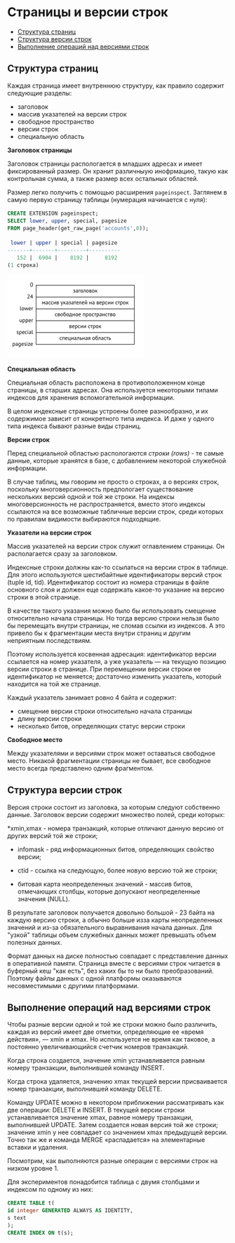 # Страницы и версии строк

* [Структура страниц](#struct)
* [Структура версии строк](#structVer)
* [Выполнение операций над версиями строк](#op)


<a name="struct"></a>

## Структура страниц

Каждая страница имеет внутреннюю структуру, как правило содержит следующие разделы:

* заголовок
* массив указателей на версии строк
* свободное пространство
* версии строк
* специальную область

**Заголовок страницы**

Заголовок страницы распологается в младших адресах и имеет фиксированный размер. Он хранит различныую инофрмацию, такую как контрольная сумма, а также размер всех остальных областей.

Размер легко получить с помощью расширения `pageinspect`. Заглянем в самую первую страницу таблицы (нумерация начинается с нуля):

``` sql
CREATE EXTENSION pageinspect;
SELECT lower, upper, special, pagesize
FROM page_header(get_raw_page('accounts',0));

 lower | upper | special | pagesize 
-------+-------+---------+----------
   152 |  6904 |    8192 |     8192
(1 строка)
```

![Заголовок](./img/zagolovok.png)

**Специальная область**

Специальная область расположена в противоположенном конце страницы, в старших адресах. Она используется некоторыми типами индексов для хранения вспомогательной информации.

В целом индексные страницы устроены более разнообразно, и их содержимое зависит от конкретного типа индекса. И даже у одного типа индекса бывают разные виды страниц.

**Версии строк** 

Перед специальной областью распологаются *строки (rows)* - те самые данные, которые хранятся в базе, с добавлением некоторой служебной информации.

В случае таблиц, мы говорим не просто о строках, а о версиях строк, поскольку многоверсионность предпологает существование нескольких версий одной и той же строки. На индексы многоверсионность не распространяется, вместо этого индексы ссылаются на все возможные табличные версии строк, среди которых по правилам видимости выбираются подходящие.

**Указатели на версии строк**

Массив указателей на версии строк служит оглавлением страницы. Он располагается сразу за заголовком.

Индексные строки должны как-то ссылаться на версии строк в таблице. Для этого используются шестибайтные идентификаторы версий строк (tuple id, tid). Идентификатор состоит из номера страницы в файле основного слоя и должен еще содержать какое-то указание на версию строки в этой странице.

В качестве такого указания можно было бы использовать смещение относительно начала страницы. Но тогда версию строки нельзя было бы перемещать внутри страницы, не сломав ссылки из индексов. А это привело бы к фрагментации места внутри страниц и другим неприятным последствиям.

Поэтому используется косвенная адресация: идентификатор версии ссылается на номер указателя, а уже указатель — на текущую позицию версии строки в странице. При перемещении версии строки ее идентификатор не меняется; достаточно изменить указатель, который находится на той же странице.

Каждый указатель занимает ровно 4 байта и содержит:

* смещение версии строки относительно начала страницы
* длину версии строки
* несколько битов, определяющих статус версии строки

**Свободное место**

Между указателями и версиями строк может оставаться свободное место. Никакой фрагментации страницы не бывает, все свободное место всегда представлено одним фрагментом.

<a name="structVer"></a>

## Структура версии строк

Версия строки состоит из заголовка, за которым следуют собственно данные. Заголовок версии содержит множество полей, среди которых:

*xmin,xmax - номера транзакций, которые отличают данную версию от других версий той же строки;

* infomask - ряд информационных битов, определяющих свойство версии;

* ctid - ссылка на следующую, более новую версию той же строки;

* битовая карта неопределенных значений - массив битов, отмечающих столбцы, которые допускают неопределенные значения (NULL).

В результате заголовок получается довольно большой - 23 байта на каждую версию строки, а обычно больше изза карты неопределенных значений и из-за обязательного выравнивания начала данных. Для "узкой" таблицы объем служебных данных может превышать объем полезных данных.

Формат данных на диске полностью совпадает с представление данных в оперативной памяти. Страница вместе с версиями строк читается в буферный кеш "как есть", без каких бы то ни было преобразований. Поэтому файлы данных с одной платформы оказываются несовместимыми с другими платформами.

<a name="op"></a>

## Выполнение операций над версиями строк

Чтобы разные версии одной и той же строки можно было различить, каждая из версий имеет две отметки, определяющие ее «время действия», — xmin и xmax. Но используется не время как таковое, а постоянно увеличивающийся счетчик номеров транзакций.

Когда строка создается, значение xmin устанавливается равным номеру транзакции, выполнившей команду INSERT.

Когда строка удаляется, значению xmax текущей версии присваивается номер транзакции, выполнившей команду DELETE.

Команду UPDATE можно в некотором приближении рассматривать как две операции: DELETE и INSERT. В текущей версии строки устанавливается значение xmax, равное номеру транзакции, выполнившей UPDATE. Затем создается новая версия той же строки; значение xmin у нее совпадает со значением xmax предыдущей версии. Точно так же и команда MERGE «распадается» на элементарные вставки и удаления.

Посмотрим, как выполняются разные операции с версиями строк на низком уровне 1.

Для экспериментов понадобится таблица с двумя столбцами и индексом по одному из них:

``` sql
CREATE TABLE t(
id integer GENERATED ALWAYS AS IDENTITY,
s text
);
CREATE INDEX ON t(s);
```